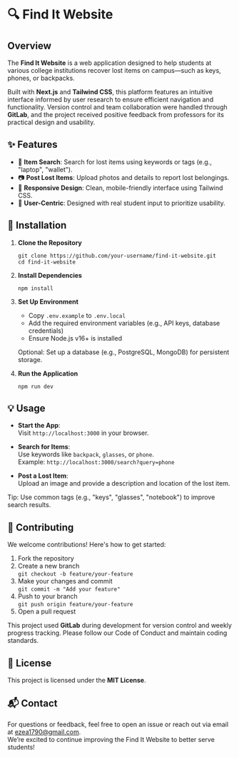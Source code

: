 # 🔍 Find It Website

## Overview

The **Find It Website** is a web application designed to help students at various college institutions recover lost items on campus—such as keys, phones, or backpacks.  

Built with **Next.js** and **Tailwind CSS**, this platform features an intuitive interface informed by user research to ensure efficient navigation and functionality. Version control and team collaboration were handled through **GitLab**, and the project received positive feedback from professors for its practical design and usability.

## ✨ Features

- 🔎 **Item Search**: Search for lost items using keywords or tags (e.g., "laptop", "wallet").
- 📷 **Post Lost Items**: Upload photos and details to report lost belongings.
- 📱 **Responsive Design**: Clean, mobile-friendly interface using Tailwind CSS.
- 🧠 **User-Centric**: Designed with real student input to prioritize usability.

## 🚀 Installation

1. **Clone the Repository**
   ```
   git clone https://github.com/your-username/find-it-website.git
   cd find-it-website
   ```

2. **Install Dependencies**
   ```
   npm install
   ```

3. **Set Up Environment**
   - Copy `.env.example` to `.env.local`
   - Add the required environment variables (e.g., API keys, database credentials)
   - Ensure Node.js v16+ is installed

   Optional: Set up a database (e.g., PostgreSQL, MongoDB) for persistent storage.

4. **Run the Application**
   ```
   npm run dev
   ```

## 💡 Usage

- **Start the App**:  
  Visit `http://localhost:3000` in your browser.

- **Search for Items**:  
  Use keywords like `backpack`, `glasses`, or `phone`.  
  Example: `http://localhost:3000/search?query=phone`

- **Post a Lost Item**:  
  Upload an image and provide a description and location of the lost item.

Tip: Use common tags (e.g., "keys", "glasses", "notebook") to improve search results.

## 🤝 Contributing

We welcome contributions! Here's how to get started:

1. Fork the repository
2. Create a new branch  
   `git checkout -b feature/your-feature`
3. Make your changes and commit  
   `git commit -m "Add your feature"`
4. Push to your branch  
   `git push origin feature/your-feature`
5. Open a pull request

This project used **GitLab** during development for version control and weekly progress tracking. Please follow our Code of Conduct and maintain coding standards.

## 📄 License

This project is licensed under the **MIT License**.

## 📬 Contact

For questions or feedback, feel free to open an issue or reach out via email at ezea1790@gmail.com.  
We’re excited to continue improving the Find It Website to better serve students!
